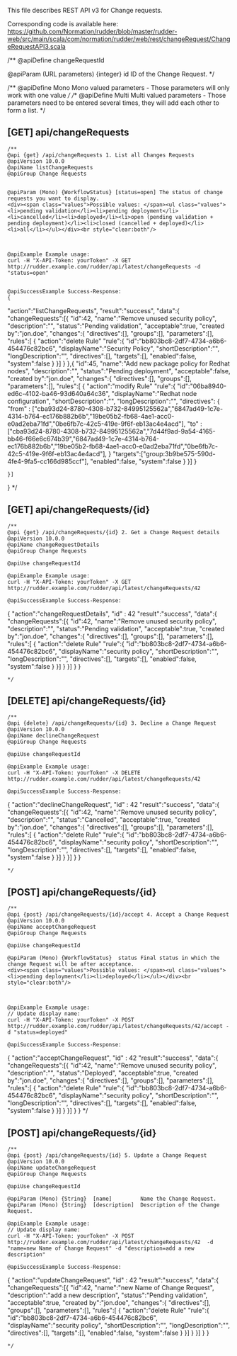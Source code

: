
This file describes REST API v3 for Change requests.

Corresponding code is available here: 
https://github.com/Normation/rudder/blob/master/rudder-web/src/main/scala/com/normation/rudder/web/rest/changeRequest/ChangeRequestAPI3.scala

/**
   @apiDefine changeRequestId

   @apiParam (URL parameters) {integer} id ID of the Change Request.
 */

/**
   @apiDefine Mono Mono valued parameters - Those parameters will only work with one value
 */
/**
   @apiDefine Multi Multi valued parameters - Those parameters need to be entered several times, they will add each other to form a list.
 */

[GET] api/changeRequests
-----------------

    /**
    @api {get} /api/changeRequests 1. List all Changes Requests
    @apiVersion 10.0.0
    @apiName listChangeRequests
    @apiGroup Change Requests
    

    @apiParam (Mono) {WorkflowStatus} [status=open] The status of change requests you want to display.
    <div><span class="values">Possible values: </span><ul class="values"><li>pending validation</li><li>pending deployment</li><li>cancelled</li><li>deployed</li><li>open (pending validation + pending deployment)</li><li>closed (cancelled + deployed)</li><li>all</li></ul></div><br style="clear:both"/>



    @apiExample Example usage:
    curl -H "X-API-Token: yourToken" -X GET http://rudder.example.com/rudder/api/latest/changeRequests -d "status=open"


    @apiSuccessExample Success-Response:
    {
  "action":"listChangeRequests",
  "result":"success",
  "data":{
    "changeRequests":[{
      "id":42,
      "name":"Remove unused security policy",
      "description":"",
      "status":"Pending validation",
      "acceptable":true,
      "created by":"jon.doe",
      "changes":{
        "directives":[],
        "groups":[],
        "parameters":[],
        "rules":[ {
          "action":"delete Rule"
          "rule":{
            "id":"bb803bc8-2df7-4734-a6b6-454476c82bc6",
            "displayName":"Security Policy",
            "shortDescription":"",
            "longDescription":"",
            "directives":[],
            "targets":[],
            "enabled":false,
            "system":false
          }
        }]
      }
    },{
      "id":45,
      "name":"Add new package policy for Redhat nodes",
      "description":"",
      "status":"Pending deployment",
      "acceptable":false,
      "created by":"jon.doe",
      "changes":{
        "directives":[],
        "groups":[],
        "parameters":[],
        "rules":[ {
          "action":"modify Rule"
          "rule":{
            "id":"06ba8940-ed6c-4102-ba46-93d640a64c36",
            "displayName":"Redhat node configuration",
            "shortDescription":"",
            "longDescription":"",
            "directives": {
              "from" : ["cba93d24-8780-4308-b732-84995125562a","6847ad49-1c7e-4314-b764-ec176b882b6b","19be05b2-fb68-4ae1-acc0-e0ad2eba71fd","0be6fb7c-42c5-419e-9f6f-eb13ac4e4acd"],
              "to" : ["cba93d24-8780-4308-b732-84995125562a","7d44f9ad-9a54-4165-bb46-f66e6c674b39","6847ad49-1c7e-4314-b764-ec176b882b6b","19be05b2-fb68-4ae1-acc0-e0ad2eba71fd","0be6fb7c-42c5-419e-9f6f-eb13ac4e4acd"],
            }
            "targets":["group:3b9be575-590d-4fe4-9fa5-cc166d985ccf"],
            "enabled":false,
            "system":false
          }
        }]
      }

    }]
  }
     */



[GET] api/changeRequests/{id}
--------------------------

    /**
    @api {get} /api/changeRequests/{id} 2. Get a Change Request details
    @apiVersion 10.0.0
    @apiName changeRequestDetails
    @apiGroup Change Requests
     
    @apiUse changeRequestId

    @apiExample Example usage:
    curl -H "X-API-Token: yourToken" -X GET http://rudder.example.com/rudder/api/latest/changeRequests/42

    @apiSuccessExample Success-Response:
{
  "action":"changeRequestDetails",
  "id" : 42
  "result":"success",
  "data":{
    "changeRequests":[{
      "id":42,
      "name":"Remove unused security policy",
      "description":"",
      "status":"Pending validation",
      "acceptable":true,
      "created by":"jon.doe",
      "changes":{
        "directives":[],
        "groups":[],
        "parameters":[],
        "rules":[ {
          "action":"delete Rule"
          "rule":{
            "id":"bb803bc8-2df7-4734-a6b6-454476c82bc6",
            "displayName":"security policy",
            "shortDescription":"",
            "longDescription":"",
            "directives":[],
            "targets":[],
            "enabled":false,
            "system":false
          }
        }]
      }
    }]
  }
}

    */

[DELETE] api/changeRequests/{id}
--------------------------

    /**
    @api {delete} /api/changeRequests/{id} 3. Decline a Change Request
    @apiVersion 10.0.0
    @apiName declineChangeRequest
    @apiGroup Change Requests
      
    @apiUse changeRequestId

    @apiExample Example usage:
    curl -H "X-API-Token: yourToken" -X DELETE http://rudder.example.com/rudder/api/latest/changeRequests/42

    @apiSuccessExample Success-Response:
{
  "action":"declineChangeRequest",
  "id" : 42
  "result":"success",
  "data":{
    "changeRequests":[{
      "id":42,
      "name":"Remove unused security policy",
      "description":"",
      "status":"Cancelled",
      "acceptable":true,
      "created by":"jon.doe",
      "changes":{
        "directives":[],
        "groups":[],
        "parameters":[],
        "rules":[ {
          "action":"delete Rule"
          "rule":{
            "id":"bb803bc8-2df7-4734-a6b6-454476c82bc6",
            "displayName":"security policy",
            "shortDescription":"",
            "longDescription":"",
            "directives":[],
            "targets":[],
            "enabled":false,
            "system":false
          }
        }]
      }
    }]
  }
}

    */


[POST] api/changeRequests/{id}
--------------------------

    /**
    @api {post} /api/changeRequests/{id}/accept 4. Accept a Change Request
    @apiVersion 10.0.0
    @apiName acceptChangeRequest
    @apiGroup Change Requests
     
    @apiUse changeRequestId

    @apiParam (Mono) {WorkflowStatus}  status Final status in which the change Request will be after acceptance.
    <div><span class="values">Possible values: </span><ul class="values"><li>pending deployment</li><li>deployed</li></ul></div><br style="clear:both"/>
    


    @apiExample Example usage:
    // Update display name: 
    curl -H "X-API-Token: yourToken" -X POST http://rudder.example.com/rudder/api/latest/changeRequests/42/accept -d "status=deployed"

    @apiSuccessExample Success-Response:
{
  "action":"acceptChangeRequest",
  "id" : 42
  "result":"success",
  "data":{
    "changeRequests":[{
      "id":42,
      "name":"Remove unused security policy",
      "description":"",
      "status":"Deployed",
      "acceptable":true,
      "created by":"jon.doe",
      "changes":{
        "directives":[],
        "groups":[],
        "parameters":[],
        "rules":[ {
          "action":"delete Rule"
          "rule":{
            "id":"bb803bc8-2df7-4734-a6b6-454476c82bc6",
            "displayName":"security policy",
            "shortDescription":"",
            "longDescription":"",
            "directives":[],
            "targets":[],
            "enabled":false,
            "system":false
          }
        }]
      }
    }]
  }
}
   */


[POST] api/changeRequests/{id}
--------------------------

    /**
    @api {post} /api/changeRequests/{id} 5. Update a Change Request
    @apiVersion 10.0.0
    @apiName updateChangeRequest
    @apiGroup Change Requests
     
    @apiUse changeRequestId

    @apiParam (Mono) {String}  [name]         Name the Change Request.
    @apiParam (Mono) {String}  [description]  Description of the Change Request.

    @apiExample Example usage:
    // Update display name: 
    curl -H "X-API-Token: yourToken" -X POST http://rudder.example.com/rudder/api/latest/changeRequests/42  -d "name=new Name of Change Request" -d "description=add a new description"

    @apiSuccessExample Success-Response:
{
  "action":"updateChangeRequest",
  "id" : 42
  "result":"success",
  "data":{
    "changeRequests":[{
      "id":42,
      "name":"new Name of Change Request",
      "description":"add a new description",
      "status":"Pending validation",
      "acceptable":true,
      "created by":"jon.doe",
      "changes":{
        "directives":[],
        "groups":[],
        "parameters":[],
        "rules":[ {
          "action":"delete Rule"
          "rule":{
            "id":"bb803bc8-2df7-4734-a6b6-454476c82bc6",
            "displayName":"security policy",
            "shortDescription":"",
            "longDescription":"",
            "directives":[],
            "targets":[],
            "enabled":false,
            "system":false
          }
        }]
      }
    }]
  }
}

    */
